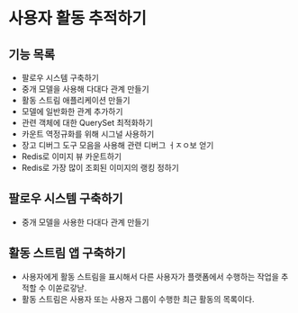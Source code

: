 # 사용자 활동 추적하기

## 기능 목록
- 팔로우 시스템 구축하기
- 중개 모델을 사용해 다대다 관계 만들기
- 활동 스트림 애플리케이션 만들기
- 모델에 일반화한 관계 추가하기
- 관련 객체에 대한 QuerySet 최적화하기
- 카운트 역정규화를 위해 시그널 사용하기
- 장고 디버그 도구 모음을 사용해 관련 디버그 ㅓㅈㅇ보 얻기
- Redis로 이미지 뷰 카운트하기
- Redis로 가장 많이 조회된 이미지의 랭킹 정하기

## 팔로우 시스템 구축하기
- 중개 모델을 사용한 다대다 관계 만들기

## 활동 스트림 앱 구축하기
- 사용자에게 활동 스트림을 표시해서 다른 사용자가 플랫폼에서 수행하는 작업을 추적할 수 이쏟로갛낟.
- 활동 스트림은 사용자 또는 사용자 그룹이 수행한 최근 활동의 목록이다.